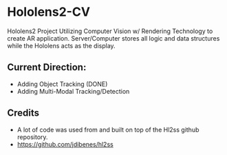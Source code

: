 # Hololens2-CV
Hololens2 Project Utilizing Computer Vision w/ Rendering Technology to create AR application.
Server/Computer stores all logic and data structures while the Hololens acts as the display.

## Current Direction:
- Adding Object Tracking (DONE)
- Adding Multi-Modal Tracking/Detection


## Credits
- A lot of code was used from and built on top of the Hl2ss github repository. 
- https://github.com/jdibenes/hl2ss
